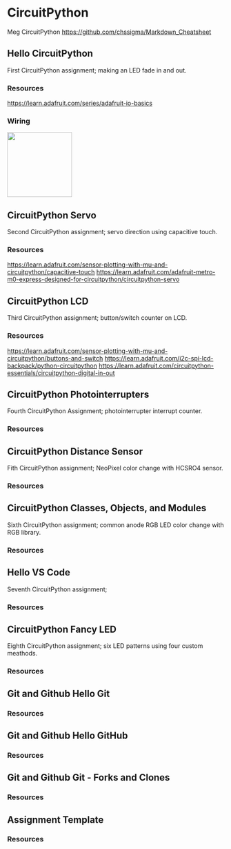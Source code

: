 # CircuitPython
Meg CircuitPython
https://github.com/chssigma/Markdown_Cheatsheet

## Hello CircuitPython
First CircuitPython assignment; making an LED fade in and out.
### Resources
https://learn.adafruit.com/series/adafruit-io-basics
### Wiring
<img src="Hello CircuitPython_bb_150x100.jpg" width="150">

## CircuitPython Servo
Second CircuitPython assignment; servo direction using capacitive touch.
### Resources
https://learn.adafruit.com/sensor-plotting-with-mu-and-circuitpython/capacitive-touch
https://learn.adafruit.com/adafruit-metro-m0-express-designed-for-circuitpython/circuitpython-servo

## CircuitPython LCD
Third CircuitPython assignment; button/switch counter on LCD.
### Resources
https://learn.adafruit.com/sensor-plotting-with-mu-and-circuitpython/buttons-and-switch
https://learn.adafruit.com/i2c-spi-lcd-backpack/python-circuitpython
https://learn.adafruit.com/circuitpython-essentials/circuitpython-digital-in-out

## CircuitPython Photointerrupters
Fourth CircuitPython Assignment; photointerrupter interrupt counter.
### Resources

## CircuitPython Distance Sensor
Fith CircuitPython assignment; NeoPixel color change with HCSRO4 sensor.
### Resources

## CircuitPython Classes, Objects, and Modules
Sixth CircuitPython assignment; common anode RGB LED color change with RGB library.
### Resources


## Hello VS Code
Seventh CircuitPython assignment; 
### Resources


## CircuitPython Fancy LED
Eighth CircuitPython assignment; six LED patterns using four custom meathods.
### Resources


## Git and Github Hello Git

### Resources


## Git and Github Hello GitHub

### Resources


## Git and Github Git - Forks and Clones

### Resources


## Assignment Template

### Resources
